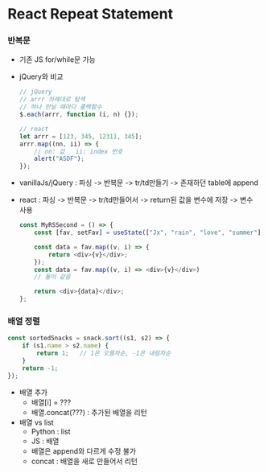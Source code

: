 # React Repeat Statement
### 반복문
-   기존 JS for/while문 가능
-   jQuery와 비교

    ```js
    // jQuery
    // arrr 차례대로 탐색
    // 하나 만날 때마다 콜백함수
    $.each(arrr, function (i, n) {});

    // react
    let arrr = [123, 345, 12311, 345];
    arrr.map((nn, ii) => {
        // nn: 값   ii: index 번호
        alert("ASDF");
    });
    ```

-   vanillaJs/jQuery : 파싱 -> 반복문 -> tr/td만들기 -> 존재하던 table에 append
-   react : 파싱 -> 반복문 -> tr/td만들어서 -> return된 값을 변수에 저장 -> 변수 사용

    ```js
    const MyRSSecond = () => {
        const [fav, setFav] = useState(["Jx", "rain", "love", "summer"]);

        const data = fav.map((v, i) => {
            return <div>{v}</div>;
        });
        const data = fav.map((v, i) => <div>{v}</div>)
        // 둘이 같음

        return <div>{data}</div>;
    };
    ```
### 배열 정렬
```js
const sortedSnacks = snack.sort((s1, s2) => {
    if (s1.name > s2.name) {
        return 1;   // 1은 오름차순, -1은 내림차순
    }
    return -1;
});
```
- 배열 추가
    - 배열[i] = ???
    - 배열.concat(???) : 추가된 배열을 리턴
- 배열 vs list
    - Python : list
    - JS : 배열
    - 배열은 append와 다르게 수정 불가
    - concat : 배열을 새로 만들어서 리턴